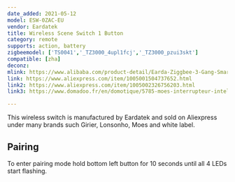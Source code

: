 ```yaml
---
date_added: 2021-05-12
model: ESW-0ZAC-EU
vendor: Eardatek
title: Wireless Scene Switch 1 Button
category: remote
supports: action, battery
zigbeemodel: ['TS0041','_TZ3000_4upl1fcj','_TZ3000_pzui3skt']
compatible: [zha]
deconz: 
mlink: https://www.alibaba.com/product-detail/Earda-Ziggbee-3-Gang-Smart-Wall_1600101179511.html
link: https://www.aliexpress.com/item/1005001504737652.html
link2: https://www.aliexpress.com/item/1005002326756203.html
link3: https://www.domadoo.fr/en/domotique/5785-moes-interrupteur-intelligent-sans-fil-zigbee-1-bouton.html

---
```

This wireless switch is manufactured by Eardatek and sold on Aliexpress under many brands such Girier, Lonsonho, Moes and white label. 

## Pairing 
To enter pairing mode hold bottom left button for 10 seconds until all 4 LEDs start flashing.